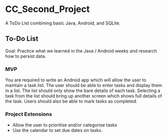 # CC_Second_Project
A ToDo List combining basic Java, Android, and SQLite.

## To-Do List

Goal: Practice what we learned in the Java / Android weeks and research how to persist data. 

### MVP
You are required to write an Android app which will allow the user to maintain a task list. The user should be able to enter tasks and display them in a list. The list should only show the bare details of each task. Selecting a task from the list should bring up another screen which shows full details of the task.
Users should also be able to mark tasks as completed.

### Project Extensions

* Allow the user to prioritise and/or categorise tasks
* Use the calendar to set due dates on tasks. 
